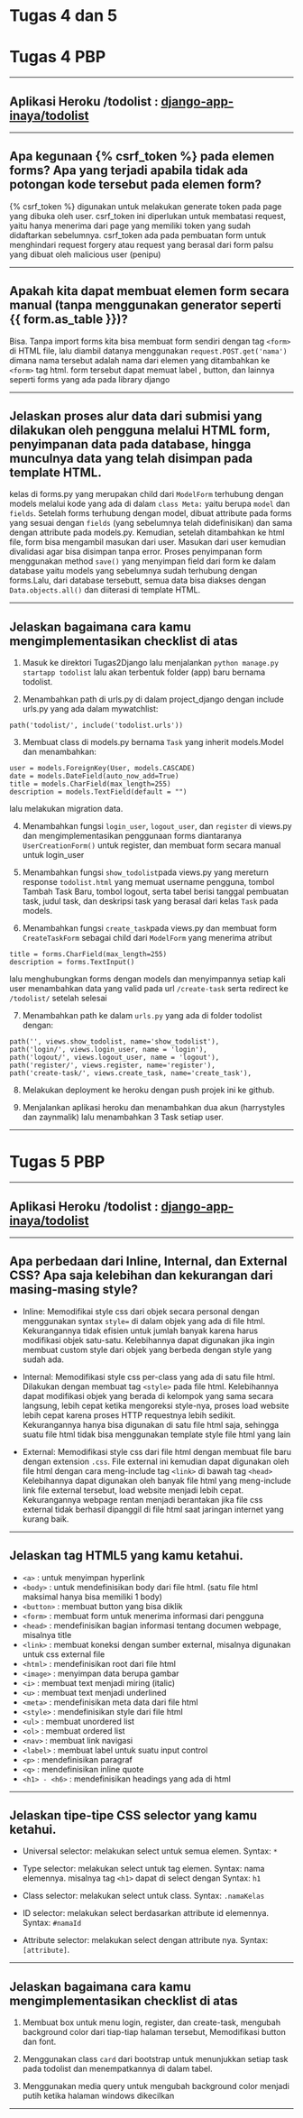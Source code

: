 # Tugas 4 dan 5

# Tugas 4 PBP
---

## Aplikasi Heroku /todolist : [django-app-inaya/todolist](https://django-app-inaya.herokuapp.com/todolist)
---

## Apa kegunaan {% csrf_token %} pada elemen forms? Apa yang terjadi apabila tidak ada potongan kode tersebut pada elemen form?

{% csrf_token %} digunakan untuk melakukan generate token pada page yang dibuka oleh user. csrf_token ini diperlukan untuk membatasi request, yaitu hanya menerima dari page yang memiliki token yang sudah didaftarkan sebelumnya. csrf_token ada pada pembuatan form untuk menghindari request forgery atau request yang berasal dari form palsu yang dibuat oleh malicious user (penipu)


--- 

## Apakah kita dapat membuat elemen form secara manual (tanpa menggunakan generator seperti {{ form.as_table }})?
Bisa. Tanpa import forms kita bisa membuat form sendiri dengan tag `<form>` di HTML file, lalu diambil datanya menggunakan `request.POST.get('nama')` dimana nama tersebut adalah nama dari elemen yang ditambahkan ke `<form>` tag html. form tersebut dapat memuat label , button, dan lainnya seperti forms yang ada pada library django


--- 

## Jelaskan proses alur data dari submisi yang dilakukan oleh pengguna melalui HTML form, penyimpanan data pada database, hingga munculnya data yang telah disimpan pada template HTML.
kelas di forms.py yang merupakan child dari `ModelForm` terhubung dengan models melalui kode yang ada di dalam `class Meta:` yaitu berupa `model` dan `fields`. Setelah forms terhubung dengan model, dibuat attribute pada forms yang sesuai dengan `fields` (yang sebelumnya telah didefinisikan) dan sama dengan attribute pada models.py. Kemudian, setelah ditambahkan ke html file, form bisa mengambil masukan dari user. Masukan dari user kemudian divalidasi agar bisa disimpan tanpa error. Proses penyimpanan form menggunakan method `save()` yang menyimpan field dari form ke dalam database yaitu models yang sebelumnya sudah terhubung dengan forms.Lalu, dari database tersebutt, semua data bisa diakses dengan `Data.objects.all()` dan diiterasi di template HTML. 


---

## Jelaskan bagaimana cara kamu mengimplementasikan checklist di atas

1. Masuk ke direktori Tugas2Django lalu menjalankan ```python manage.py startapp todolist``` lalu akan terbentuk folder (app) baru bernama todolist.
 
2. Menambahkan path di urls.py di dalam project_django dengan include urls.py yang ada dalam mywatchlist:
```
path('todolist/', include('todolist.urls'))
```

3. Membuat class di models.py bernama `Task` yang inherit models.Model dan menambahkan:
```
user = models.ForeignKey(User, models.CASCADE)
date = models.DateField(auto_now_add=True)
title = models.CharField(max_length=255)
description = models.TextField(default = "")
```
lalu melakukan migration data.

4. Menambahkan fungsi `login_user`, `logout_user`, dan `register` di views.py dan mengimplementasikan penggunaan forms diantaranya `UserCreationForm()` untuk register, dan membuat form secara manual untuk login_user

5. Menambahkan fungsi `show_todolist`pada views.py yang mereturn response `todolist.html` yang memuat username pengguna, tombol Tambah Task Baru, tombol logout, serta tabel berisi tanggal pembuatan task, judul task, dan deskripsi task yang berasal dari kelas `Task` pada models.

6. Menambahkan fungsi `create_task`pada views.py dan membuat form `CreateTaskForm` sebagai child dari `ModelForm` yang menerima atribut
 ```
 title = forms.CharField(max_length=255)
 description = forms.TextInput()
 ```
lalu menghubungkan forms dengan models dan menyimpannya setiap kali user menambahkan data yang valid pada url  `/create-task` serta redirect ke `/todolist/` setelah selesai

7. Menambahkan path ke dalam `urls.py` yang ada di folder todolist dengan:
```
path('', views.show_todolist, name='show_todolist'),
path('login/', views.login_user, name = 'login'),
path('logout/', views.logout_user, name = 'logout'),
path('register/', views.register, name='register'),
path('create-task/', views.create_task, name='create_task'),

```
8. Melakukan deployment ke heroku dengan push projek ini ke github.

9. Menjalankan aplikasi heroku dan menambahkan dua akun (harrystyles dan zaynmalik) lalu menambahkan 3 Task setiap user.

--- 



# Tugas 5 PBP
---

## Aplikasi Heroku /todolist : [django-app-inaya/todolist](https://django-app-inaya.herokuapp.com/todolist)
---

## Apa perbedaan dari Inline, Internal, dan External CSS? Apa saja kelebihan dan kekurangan dari masing-masing style?

- Inline: Memodifikai style css dari objek secara personal dengan menggunakan syntax `style=` di dalam objek yang ada di file html. 
Kekurangannya tidak efisien untuk jumlah banyak karena harus modifikasi objek satu-satu. 
Kelebihannya dapat digunakan jika ingin membuat custom style dari objek yang berbeda dengan style yang sudah ada.

- Internal: Memodifikasi style css per-class yang ada di satu file html. Dilakukan dengan membuat tag `<style>` pada file html. 
Kelebihannya dapat modifikasi objek yang berada di kelompok yang sama secara langsung, lebih cepat ketika mengoreksi style-nya, proses load website lebih cepat karena proses HTTP requestnya lebih sedikit.
Kekurangannya hanya bisa digunakan di satu file html saja, sehingga suatu file html tidak bisa menggunakan template style file html yang lain

- External: Memodifikasi style css dari file html dengan membuat file baru dengan extension `.css`. File external ini kemudian dapat digunakan oleh file html dengan cara meng-include tag `<link>` di bawah tag `<head>`
Kelebihannya dapat digunakan oleh banyak file html yang meng-include link file external tersebut, load website menjadi lebih cepat.
Kekurangannya webpage rentan menjadi berantakan jika file css external tidak berhasil dipanggil di file html saat jaringan internet yang kurang baik.

--- 

## Jelaskan tag HTML5 yang kamu ketahui.
- `<a>` : untuk menyimpan hyperlink
- `<body>` : untuk mendefinisikan body dari file html. (satu file html maksimal hanya bisa memiliki 1 body)
- `<button>` : membuat button yang bisa diklik
- `<form>` : membuat form untuk menerima informasi dari pengguna
- `<head>` : mendefinisikan bagian informasi tentang documen webpage, misalnya title
- `<link>` : membuat koneksi dengan sumber external, misalnya digunakan untuk css external file
- `<html>` : mendefinisikan root dari file html
- `<image>` : menyimpan data berupa gambar
- `<i>` : membuat text menjadi miring (italic)
- `<u>` : membuat text menjadi underlined
- `<meta>` : mendefinisikan meta data dari file html
- `<style>` : mendefinisikan style dari file html 
- `<ul>` : membuat unordered list
- `<ol>` : membuat ordered list
- `<nav>` : membuat link navigasi
- `<label>` : membuat label untuk suatu input control
- `<p>` : mendefinisikan paragraf
- `<q>` : mendefinisikan inline quote 
- `<h1> - <h6>` : mendefinisikan headings yang ada di html

--- 

## Jelaskan tipe-tipe CSS selector yang kamu ketahui.
- Universal selector: melakukan select untuk semua elemen. Syntax: `*`

- Type selector: melakukan select untuk tag elemen. Syntax: nama elemennya. misalnya tag `<h1>` dapat di select dengan Syntax: `h1`

- Class selector: melakukan select untuk class. Syntax: `.namaKelas`

- ID selector: melakukan select berdasarkan attribute id elemennya. Syntax: `#namaId`

- Attribute selector: melakukan select dengan attribute nya. Syntax: `[attribute]`. 
---

## Jelaskan bagaimana cara kamu mengimplementasikan checklist di atas

1. Membuat box untuk menu login, register, dan create-task, mengubah background color dari tiap-tiap halaman tersebut, Memodifikasi button dan font.

2. Menggunakan class `card` dari bootstrap untuk menunjukkan setiap task pada todolist dan menempatkannya di dalam tabel.

3. Menggunakan media query untuk mengubah background color menjadi putih ketika halaman windows dikecilkan

--- 
